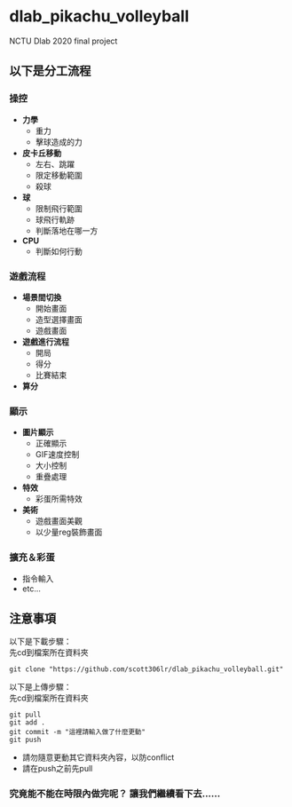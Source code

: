 # dlab_pikachu_volleyball
NCTU Dlab 2020 final project


## 以下是分工流程

### 操控

* **力學**
  * 重力
  * 擊球造成的力
* **皮卡丘移動**
  * 左右、跳躍
  * 限定移動範圍
  * 殺球
* **球**
  * 限制飛行範圍
  * 球飛行軌跡
  * 判斷落地在哪一方
* **CPU**
  * 判斷如何行動
  
### 遊戲流程

* **場景間切換**
  * 開始畫面
  * 造型選擇畫面
  * 遊戲畫面
* **遊戲進行流程**
  * 開局
  * 得分
  * 比賽結束
* **算分**

### 顯示

* **圖片顯示**
  * 正確顯示
  * GIF速度控制
  * 大小控制
  * 重疊處理  
* **特效**
  * 彩蛋所需特效
* **美術**
  * 遊戲畫面美觀
  * 以少量reg裝飾畫面
  
### 擴充＆彩蛋

* 指令輸入
* etc...

## 注意事項

以下是下載步驟：\
先cd到檔案所在資料夾
```
git clone "https://github.com/scott306lr/dlab_pikachu_volleyball.git"
```

以下是上傳步驟：\
先cd到檔案所在資料夾
```
git pull
git add .
git commit -m "這裡請輸入做了什麼更動"
git push
```
* 請勿隨意更動其它資料夾內容，以防conflict
* 請在push之前先pull

### 究竟能不能在時限內做完呢？ 讓我們繼續看下去......












	
